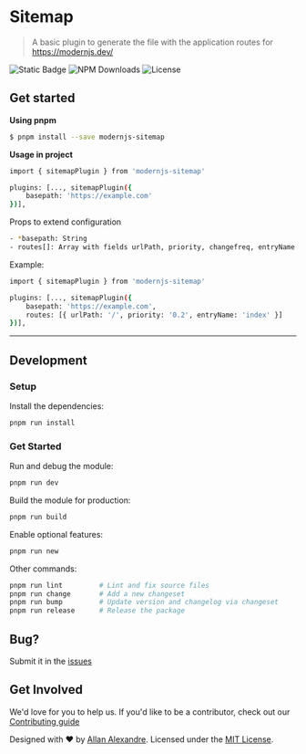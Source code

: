 # Sitemap

> A basic plugin to generate the file with the application routes for https://modernjs.dev/

<p>
 <img alt="Static Badge" src="https://img.shields.io/badge/alexandesigner%2Fmodernjs-sitemap?style=flat-square&color=00a8f0">
 <img alt="NPM Downloads" src="https://img.shields.io/npm/dm/modernjs-sitemap?style=flat-square&color=00a8f0">
 <img src="https://img.shields.io/badge/License-MIT-blue.svg?style=flat-square&color=00a8f0" alt="License" />
</p>

## Get started

**Using pnpm**

```sh
$ pnpm install --save modernjs-sitemap
```

**Usage in project**

```sh
import { sitemapPlugin } from 'modernjs-sitemap'

plugins: [..., sitemapPlugin({
    basepath: 'https://example.com'
})],
```

Props to extend configuration

```sh
- *basepath: String
- routes[]: Array with fields urlPath, priority, changefreq, entryName
```

Example:

```sh
import { sitemapPlugin } from 'modernjs-sitemap'

plugins: [..., sitemapPlugin({
    basepath: 'https://example.com',
    routes: [{ urlPath: '/', priority: '0.2', entryName: 'index' }]
})],
```

-----

## Development

### Setup

Install the dependencies:

```bash
pnpm run install
```

### Get Started

Run and debug the module:

```bash
pnpm run dev
```

Build the module for production:

```bash
pnpm run build
```

Enable optional features:

```bash
pnpm run new
```

Other commands:

```bash
pnpm run lint         # Lint and fix source files
pnpm run change       # Add a new changeset
pnpm run bump         # Update version and changelog via changeset
pnpm run release      # Release the package
```

## Bug?

Submit it in the [issues](https://github.com/alexandesigner/modernjs-sitemap/issues)

## Get Involved

We'd love for you to help us. If you'd like to be a contributor, check out our <a href="https://github.com/alexandesigner/modernjs-sitemap/blob/master/.github/CONTRIBUTING.md" target="_blank">Contributing guide</a>

<p>Designed with ♥ by <a target="_blank" href="https://github.com/alexandesigner" title="Allan Alexandre">Allan Alexandre</a>. Licensed under the <a target="_blank" href="https://github.com/vishnucss/vishnu#license" title="MIT License">MIT License</a>.</p>
